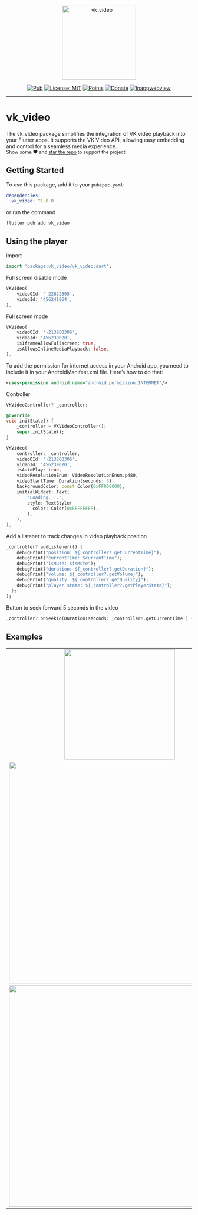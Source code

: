 <p align="center">
    <img src="https://github.com/ultra-rony/vk_video/blob/developer/screenshots/logo.png?raw=true" height="200" alt="vk_video" />
</p>

<p align="center">
    <a href="https://pub.dev/packages/vk_video"><img src="https://img.shields.io/badge/pub-v1.0.0-blue" alt="Pub"></a>
    <a href="https://opensource.org/licenses/MIT"><img src="https://img.shields.io/badge/license-MIT-purple.svg" alt="License: MIT"></a>
    <a href="https://pub.dev/packages/vk_video/score"><img src="https://img.shields.io/badge/points-160/160-green" alt="Points"></a>
    <a href="https://www.donationalerts.com/r/ultra_rony"><img src="https://img.shields.io/badge/support-donate-yellow" alt="Donate"></a>
    <a href="https://pub.dev/packages/flutter_inappwebview"><img src="https://img.shields.io/badge/flutter_inappwebview-v6.1.5-blue" alt="Inappwebview"></a>
</p>

---
# vk_video
<p>
    The vk_video package simplifies the integration of VK video playback into your Flutter apps. It supports the VK Video API, allowing easy embedding and control for a seamless media experience.<br>
   <span style="font-size: 0.9em"> Show some ❤️ and <a href="https://github.com/ultra-rony/vk_video">star the repo</a> to support the project! </span>
</p>

## Getting Started

To use this package, add it to your `pubspec.yaml`:

```yaml
dependencies:
  vk_video: ^1.0.0
```

or run the command

```bash
flutter pub add vk_video
```

## Using the player

import

```dart
import 'package:vk_video/vk_video.dart';
```

Full screen disable mode

```dart
VKVideo(
    videoOId: '-22822305',
    videoId: '456241864',
),
```

Full screen mode

```dart
VKVideo(
    videoOId: '-213200306',
    videoId: '456239020',
    isIframeAllowFullscreen: true,
    isAllowsInlineMediaPlayback: false,
),
```

To add the permission for internet access in your Android app, you need to include it in your AndroidManifest.xml file. Here’s how to do that:

```xml
<uses-permission android:name="android.permission.INTERNET"/>
```

Controller

```dart
VKVideoController? _controller;

@override
void initState() {
    _controller = VKVideoController();
    super.initState();
}

VKVideo(
    controller: _controller,
    videoOId: '-213200306',
    videoId: '456239020',
    isAutoPlay: true,
    videoResolutionEnum: VideoResolutionEnum.p480,
    videoStartTime: Duration(seconds: 3),
    backgroundColor: const Color(0xFF000000),
    initialWidget: Text(
        "Loading....",
        style: TextStyle(
          color: Color(0xFFFFFFFF),
        ),
    ),
),
```

Add a listener to track changes in video playback position

```dart
_controller?.addListener(() {
    debugPrint("position: ${_controller!.getCurrentTime}");
    debugPrint("currentTime: $currentTime");
    debugPrint("isMute: $isMute");
    debugPrint("duration: ${_controller?.getDuration}");
    debugPrint("volume: ${_controller?.getVolume}");
    debugPrint("quality: ${_controller?.getQuality}");
    debugPrint("player state: ${_controller?.getPlayerState}");
  };
);
```

Button to seek forward 5 seconds in the video

```dart
_controller?.onSeekTo(Duration(seconds: _controller!.getCurrentTime!) + Duration(seconds: 5));
```

## Examples

<div style="text-align: center">
    <table>
        <tr>
            <td style="text-align: center">
                <img src="https://github.com/ultra-rony/vk_video/blob/developer/screenshots/image-10-01-25-07-57-1.png?raw=true" width="300" alt=""/>
            </td>
        </tr>
        <tr>
            <td style="text-align: center">
                <img src="https://github.com/ultra-rony/vk_video/blob/developer/screenshots/image-10-01-25-07-57-2.png?raw=true" width="600" alt=""/>
            </td>
        </tr>
        <tr>
            <td style="text-align: center">
                <img src="https://github.com/ultra-rony/vk_video/blob/developer/screenshots/image-10-01-25-07-57.png?raw=true" width="600" alt=""/>
            </td>
        </tr>
    </table>
</div>

